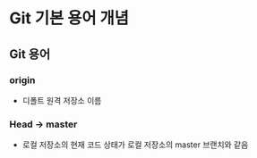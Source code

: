 # Git 기본 용어 개념



## Git 용어



### origin

-  디폴트 원격 저장소 이름



### Head -> master

- 로컬 저장소의 현재 코드 상태가 로컬 저장소의 master 브랜치와 같음